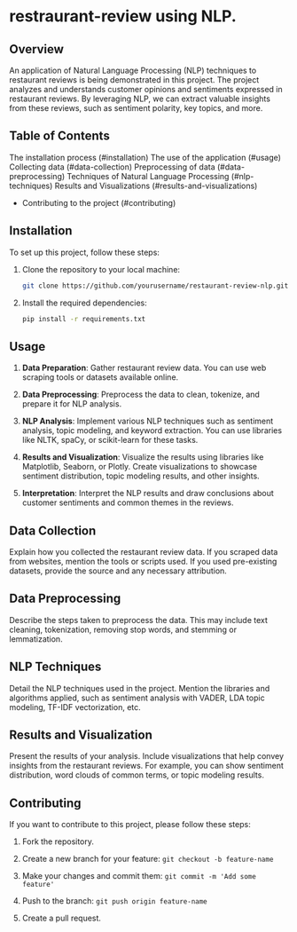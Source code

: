# restraurant-review using NLP.


## Overview

An application of Natural Language Processing (NLP) techniques to restaurant reviews is being demonstrated in this project. The project analyzes and understands customer opinions and sentiments expressed in restaurant reviews. By leveraging NLP, we can extract valuable insights from these reviews, such as sentiment polarity, key topics, and more.

## Table of Contents

The installation process (#installation)
The use of the application (#usage)
Collecting data (#data-collection)
Preprocessing of data (#data-preprocessing)
Techniques of Natural Language Processing (#nlp-techniques)
Results and Visualizations (#results-and-visualizations)
- Contributing to the project (#contributing)


## Installation

To set up this project, follow these steps:

1. Clone the repository to your local machine:

   ```bash
   git clone https://github.com/yourusername/restaurant-review-nlp.git
   ```

2. Install the required dependencies:

   ```bash
   pip install -r requirements.txt
   ```

## Usage

1. **Data Preparation**: Gather restaurant review data. You can use web scraping tools or datasets available online.

2. **Data Preprocessing**: Preprocess the data to clean, tokenize, and prepare it for NLP analysis.

3. **NLP Analysis**: Implement various NLP techniques such as sentiment analysis, topic modeling, and keyword extraction. You can use libraries like NLTK, spaCy, or scikit-learn for these tasks.

4. **Results and Visualization**: Visualize the results using libraries like Matplotlib, Seaborn, or Plotly. Create visualizations to showcase sentiment distribution, topic modeling results, and other insights.

5. **Interpretation**: Interpret the NLP results and draw conclusions about customer sentiments and common themes in the reviews.

## Data Collection

Explain how you collected the restaurant review data. If you scraped data from websites, mention the tools or scripts used. If you used pre-existing datasets, provide the source and any necessary attribution.

## Data Preprocessing

Describe the steps taken to preprocess the data. This may include text cleaning, tokenization, removing stop words, and stemming or lemmatization.

## NLP Techniques

Detail the NLP techniques used in the project. Mention the libraries and algorithms applied, such as sentiment analysis with VADER, LDA topic modeling, TF-IDF vectorization, etc.

## Results and Visualization

Present the results of your analysis. Include visualizations that help convey insights from the restaurant reviews. For example, you can show sentiment distribution, word clouds of common terms, or topic modeling results.

## Contributing

If you want to contribute to this project, please follow these steps:

1. Fork the repository.

2. Create a new branch for your feature: `git checkout -b feature-name`

3. Make your changes and commit them: `git commit -m 'Add some feature'`

4. Push to the branch: `git push origin feature-name`

5. Create a pull request.
